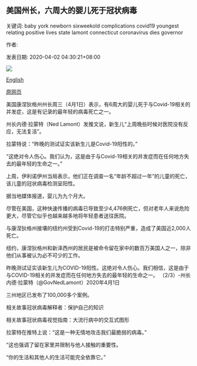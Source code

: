 ## 美国州长，六周大的婴儿死于冠状病毒

关键词: baby york newborn sixweekold complications covid19 youngest relating positive lives state lamont connecticut coronavirus dies governor

作者: 

发表日期: 2020-04-02 04:30:21+08:00

![](https://www.straitstimes.com/sites/default/files/styles/x_large/public/articles/2020/04/02/2020-04-01t142748z_93567331_hp1eg41146c1m_rtrmadp_3_health-coronavirus-usa-new-york.jpg?itok=EEebwLW6)

[English](Six-week-old%20baby%20dies%20of%20coronavirus%20in%20US%3A%20State%20governor.md)

[原网页](https://www.straitstimes.com/world/united-states/six-week-old-baby-dies-of-coronavirus-in-us-state-governor)

美国康涅狄格州州长周三（4月1日）表示，有6周大的婴儿死于与Covid-19相关的并发症，这是有记录的最年轻的病毒死亡之一。

州长内德·拉蒙特（Ned Lamont）发推文说，新生儿“上周晚些时候对医院没有反应，无法复活”。

拉蒙特说：“昨晚的测试证实该新生儿是Covid-19阳性的。”

“这绝对令人伤心。我们认为，这是由于与Covid-19相关的并发症而在任何地方失去的最年轻的生命之一。”

上周，伊利诺伊州当局表示，他们正在调查一名“年龄不超过一年”的儿童的死亡，该儿童的冠状病毒检测呈阳性。

据当地媒体报道，婴儿为九个月大。

尽管在美国，这种快速传播的病毒已导致至少4,476例死亡，但对老年人来说危险更大，尽管它似乎也越来越多地将年轻患者送往医院。

与康涅狄格州接壤的纽约州受到Covid-19的打击特别严重，造成了美国近2,000人死亡。

纽约，康涅狄格州和新泽西州的居民是被命令留在家中的数百万美国人之一，除非他们从事被认为必不可少的工作。

昨晚测试证实该新生儿为COVID-19阳性。这绝对令人伤心。我们相信，这是由于与COVID-19相关的并发症而在任何地方失去的最年轻的生命之一。 （2/3）-州长内德·拉蒙特（@GovNedLamont）2020年4月1日

三州地区已发布了100,000多个案例。

相关故事冠状病毒解释者：保护自己的知识

相关故事冠状病毒视觉指南：大流行病中的交互式图形

拉蒙特在推特上说：“这是一种无情地攻击我们最脆弱的病毒。”

“这也强调了留在家里并限制与他人接触的重要性。

“你的生活和其他人的生活可能完全依靠它。”